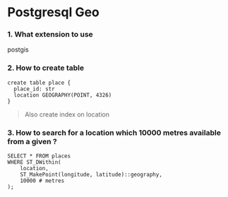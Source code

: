 # Postgresql Geo

### 1. What extension to use
postgis

### 2. How to create table
```
create table place {
  place_id: str
  location GEOGRAPHY(POINT, 4326)
}
```
> Also create index on location

### 3. How to search for a location which 10000 metres available from a given ?
```
SELECT * FROM places
WHERE ST_DWithin(
    location, 
    ST_MakePoint(longitude, latitude)::geography,
    10000 # metres
);
```
